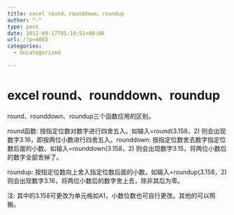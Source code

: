 ```yaml
---
title: excel round、rounddown、roundup
author: "-"
type: post
date: 2012-09-17T05:10:51+00:00
url: /?p=4065
categories:
  - Uncategorized

---
```

# excel round、rounddown、roundup
round、rounddown、roundup三个函数应用的区别。

round函数: 按指定位数对数字进行四舍五入。如输入=round(3.158，2) 则会出现数字3.16，即按两位小数进行四舍五入。rounddown: 按指定位数舍去数字指定位数后面的小数。如输入=rounddown(3.158，2) 则会出现数字3.15，将两位小数后的数字全部舍掉了。

roundup: 按指定位数向上舍入指定位数后面的小数。如输入=roundup(3.158，2) 则会出现数字3.16，将两位小数后的数字舍上去，除非其后为零。

注: 其中的3.158可更改为单元格如A1，小数位数也可自行更改。其他的可以照搬。